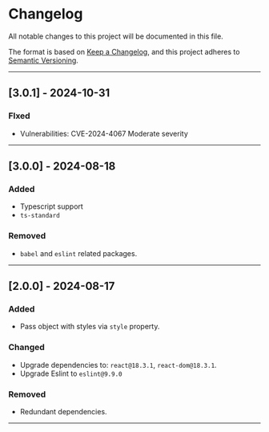 # Changelog

All notable changes to this project will be documented in this file.

The format is based on [Keep a Changelog](https://keepachangelog.com/en/1.0.0/),
and this project adheres to [Semantic Versioning](https://semver.org/spec/v2.0.0.html).

---

## [3.0.1] - 2024-10-31
### FIxed

- Vulnerabilities: CVE-2024-4067 Moderate severity

---

## [3.0.0] - 2024-08-18
### Added

- Typescript support
- `ts-standard`

### Removed

- `babel` and `eslint` related packages.

---

## [2.0.0] - 2024-08-17
### Added

- Pass object with styles via `style` property.

### Changed

- Upgrade dependencies to: `react@18.3.1`, `react-dom@18.3.1`.
- Upgrade Eslint to `eslint@9.9.0`

### Removed

- Redundant dependencies.

---
